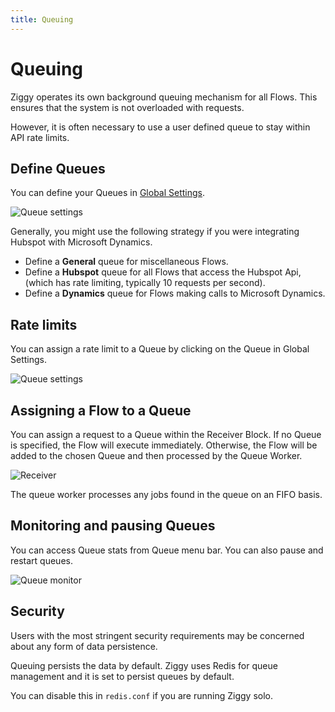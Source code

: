 ```yaml
---
title: Queuing
---
```


# Queuing
Ziggy operates its own background queuing mechanism for all Flows. 
This ensures that the system is not overloaded with requests.

However, it is often necessary to use a user defined queue to stay within API rate limits.

## Define Queues
You can define your Queues in [Global Settings](Global-Settings.md).

![Queue settings](queue-settings.png)

Generally, you might use the following strategy if you were integrating Hubspot with Microsoft Dynamics.

- Define a **General** queue for miscellaneous Flows.
- Define a **Hubspot** queue for all Flows that access the Hubspot Api, (which has rate limiting, typically 10 requests per second).
- Define a **Dynamics** queue for Flows making calls to Microsoft Dynamics.

## Rate limits
You can assign a rate limit to a Queue by clicking on the Queue in Global Settings.

![Queue settings](queue-settings-edit.png#width=450)

## Assigning a Flow to a Queue
You can assign a request to a Queue within the Receiver Block. If no Queue is specified, the Flow will execute immediately. Otherwise, the Flow will be added to the chosen Queue and then processed by the Queue Worker.

![Receiver](queues-receiver.png#width=400)

The queue worker processes any jobs found in the queue on an FIFO basis. 

## Monitoring and pausing Queues
You can access Queue stats from Queue menu bar. You can also pause and restart queues.

![Queue monitor](queues-menu.png)

## Security
Users with the most stringent security requirements may be concerned about any form of data persistence.

Queuing persists the data by default. Ziggy uses Redis for queue management and it is set to persist queues by default.

You can disable this in ```redis.conf``` if you are running Ziggy solo.